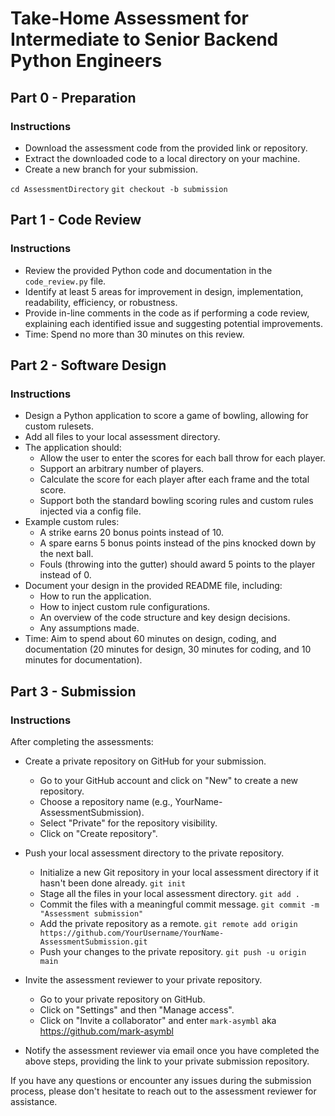 # Take-Home Assessment for Intermediate to Senior Backend Python Engineers

## Part 0 - Preparation

### Instructions

- Download the assessment code from the provided link or repository.
- Extract the downloaded code to a local directory on your machine.
- Create a new branch for your submission.

`cd AssessmentDirectory`
`git checkout -b submission`

## Part 1 - Code Review

### Instructions

- Review the provided Python code and documentation in the `code_review.py` file.
- Identify at least 5 areas for improvement in design, implementation, readability, efficiency, or robustness.
- Provide in-line comments in the code as if performing a code review, explaining each identified issue and suggesting potential improvements.
- Time: Spend no more than 30 minutes on this review.

## Part 2 - Software Design

### Instructions

- Design a Python application to score a game of bowling, allowing for custom rulesets.
- Add all files to your local assessment directory.
- The application should:
  - Allow the user to enter the scores for each ball throw for each player.
  - Support an arbitrary number of players.
  - Calculate the score for each player after each frame and the total score.
  - Support both the standard bowling scoring rules and custom rules injected via a config file.
- Example custom rules:
  - A strike earns 20 bonus points instead of 10.
  - A spare earns 5 bonus points instead of the pins knocked down by the next ball.
  - Fouls (throwing into the gutter) should award 5 points to the player instead of 0.
- Document your design in the provided README file, including:
  - How to run the application.
  - How to inject custom rule configurations.
  - An overview of the code structure and key design decisions.
  - Any assumptions made.
- Time: Aim to spend about 60 minutes on design, coding, and documentation (20 minutes for design, 30 minutes for coding, and 10 minutes for documentation).

## Part 3 - Submission

### Instructions

After completing the assessments:

- Create a private repository on GitHub for your submission.
  - Go to your GitHub account and click on "New" to create a new repository.
  - Choose a repository name (e.g., YourName-AssessmentSubmission).
  - Select "Private" for the repository visibility.
  - Click on "Create repository".

- Push your local assessment directory to the private repository.
  - Initialize a new Git repository in your local assessment directory if it hasn't been done already.
    `git init`
  - Stage all the files in your local assessment directory.
    `git add .`
  - Commit the files with a meaningful commit message.
    `git commit -m "Assessment submission"`
  - Add the private repository as a remote.
    `git remote add origin https://github.com/YourUsername/YourName-AssessmentSubmission.git`
  - Push your changes to the private repository.
    `git push -u origin main`

- Invite the assessment reviewer to your private repository.
  - Go to your private repository on GitHub.
  - Click on "Settings" and then "Manage access".
  - Click on "Invite a collaborator" and enter `mark-asymbl` aka https://github.com/mark-asymbl

- Notify the assessment reviewer via email once you have completed the above steps, providing the link to your private submission repository.

If you have any questions or encounter any issues during the submission process, please don't hesitate to reach out to the assessment reviewer for assistance.

